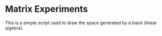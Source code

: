 # Matrix Experiments
This is a simple script used to draw the space generated by a basis (linear algebra).
